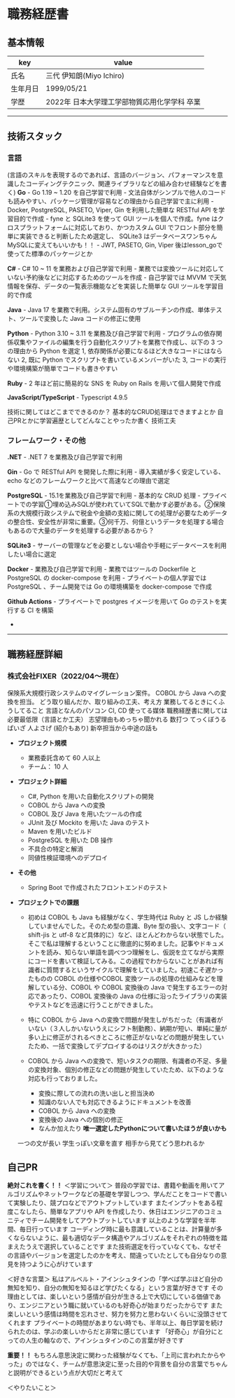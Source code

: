 # 職務経歴書

## 基本情報

|key|value|
|---|---|
|氏名|三代 伊知朗(Miyo Ichiro)|
|生年月日|1999/05/21|
|学歴|2022年 日本大学理工学部物質応用化学学科 卒業|


---

## 技術スタック

### 言語
(言語のスキルを表現するのであれば、言語のバージョン、パフォーマンスを意識したコーディングテクニック、関連ライブラリなどの組み合わせ経験などを書く)
**Go**
    - Go 1.19 ~ 1.20 を自己学習で利用
    - 文法自体がシンプルで他人のコードも読みやすい、パッケージ管理が容易などの理由から自己学習で主に利用
    - Docker, PostgreSQL, PASETO, Viper, Gin を利用した簡単な RESTful API を学習目的で作成
    - fyne と SQLite3 を使って GUI ツールを個人で作成。fyne はクロスプラットフォームに対応しており、かつカスタム GUI でフロント部分を簡単に実装できると判断したため選定し、 SQLite3 はデータベースワンちゃんMySQLに変えてもいいかも！！
    - JWT, PASETO, Gin, Viper 後はlesson_goで使ってた標準のパッケージとか

**C#**
    - C# 10 ~ 11 を業務および自己学習で利用
    - 業務では変換ツールに対応していない予約後などに対応するためのツールを作成
    - 自己学習では MVVM で天気情報を保存、データの一覧表示機能などを実装した簡単な GUI ツールを学習目的で作成

**Java**
    - Java 17 を業務で利用。システム固有のサブルーチンの作成、単体テスト、ツールで変換した Java コードの修正に使用

**Python**
    - Python 3.10 ~ 3.11 を業務及び自己学習で利用
    - プログラムの依存関係収集やファイルの編集を行う自動化スクリプトを業務で作成し、以下の 3 つの理由から Python を選定
      1, 依存関係が必要になるほど大きなコードにはならない 2, 既に Python でスクリプトを書いているメンバーがいた 3, コードの実行や環境構築が簡単でコードも書きやすい 

**Ruby**
    - 2 年ほど前に簡易的な SNS を Ruby on Rails を用いて個人開発で作成


**JavaScript/TypeScript**
    - Typescript 4.9.5

<!-- <p>
    <img alt="Go" src="https://img.shields.io/badge/-Go-76E1FE.svg?logo=go&style=flat-square" />
    <img alt="TypeScript" src="https://img.shields.io/badge/-Typescript-00008B.svg?logo=typescript&style=flat-square" />
    <img alt="Python" src="https://img.shields.io/badge/-Python-1E90FF.svg?logo=python&style=flat-square" />
    <img alt="Ruby" src="https://img.shields.io/badge/-Ruby-CC342D.svg?logo=ruby&style=flat-square" />
    <img alt="Java" src="https://img.shields.io/badge/-Java-007396.svg?logo=java&style=pflat-square" />
    <img alt="C#" src="https://img.shields.io/badge/-C%EF%BC%83-BA55D3.svg?logo=&style=flat-square" />
</p> -->

技術に関してはどこまでできるのか？
基本的なCRUD処理はできますよとか
自己PRとかに学習遍歴としてどんなことやったか書く
技術工夫



### フレームワーク・その他
**.NET**
    - .NET 7 を業務及び自己学習で利用

**Gin**
    - Go で RESTful API を開発した際に利用
    - 導入実績が多く安定している、 echo などのフレームワークと比べて高速などの理由で選定

**PostgreSQL**
    - 15.1を業務及び自己学習で利用
    - 基本的な CRUD 処理
    - プライベートでの学習①埋め込みSQLが使われていてSQLで動かす必要がある。②保険系の大規模行政システムで税金や金額の支給に関しての処理が必要なためデータの整合性、安全性が非常に重要。③何千万、何億というデータを処理する場合もあるので大量のデータを処理する必要があるから？

**SQLite3**
    - サーバーの管理などを必要としない場合や手軽にデータベースを利用したい場合に選定

**Docker**
    - 業務及び自己学習で利用
    - 業務ではツールの Dockerfile と PostgreSQL の docker-compose を利用
    - プライベートの個人学習では PostgreSQL 、チーム開発では Go の環境構築を docker-compose で作成

**Github Actions**
    - プライベートで postgres イメージを用いて Go のテストを実行する CI を構築

<!-- <p>
    <img alt="rails" src="https://img.shields.io/badge/-Rails-CC0000.svg?logo=rails&style=pflat-square" />
    <img alt=".NET" src="https://img.shields.io/badge/-.NET-BA55D3.svg?logo=&style=flat-square" />
    <img alt="Docker" src="https://img.shields.io/badge/-Docker-1488C6.svg?logo=docker&style=pflat-square" />
    <img alt="Postgresql" src="https://img.shields.io/badge/-Postgresql-336791.svg?logo=postgresql&style=pflat-square" />
</p> -->
- 

---

## 職務経歴詳細

### 株式会社FIXER（2022/04〜現在）
保険系大規模行政システムのマイグレーション案件。
COBOL から Java への変換を担当。
どう取り組んだか、取り組みの工夫、考え方
業務してるときにくふうしてること
言語となんのパソコン
CI, CD 
使ってる媒体
職務経歴書に関しては必要最低限（言語とか工夫）
志望理由もめっちゃ聞かれる
数打つ
てっくぼうる
ぱいざ 人よさげ (紹介もあり)
新卒担当から中途の話も

- **プロジェクト規模**
    - 業務委託含めて 60 人以上
    - チーム： 10 人
- **プロジェクト詳細**
    - C#, Python を用いた自動化スクリプトの開発
    - COBOL から Java への変換
    - COBOL 及び Java を用いたツールの作成
    - JUnit 及び Mockito を用いた Java のテスト
    - Maven を用いたビルド
    - PostgreSQL を用いた DB 操作
    - 不具合の特定と解消
    - 同値性検証環境へのデプロイ
- **その他** 
    - Spring Boot で作成されたフロントエンドのテスト
- **プロジェクトでの課題**
    - 初めは COBOL も Java も経験がなく、学生時代は Ruby と JS しか経験していませんでした。そのため型の意識、Byte 型の扱い、文字コード（ shift-jis と utf-8 など具体的に）など、ほとんどわからない状態でした。
    そこで私は理解するということに徹底的に努めました。記事やドキュメントを読み、知らない単語を調べつつ理解をし、仮説を立てながら実際にコードを書いて検証してみる。この過程でわからないことがあれば有識者に質問するというサイクルで理解をしていました。初速こそ遅かったものの COBOL の仕様やCOBOL 変換ツールの処理の仕組みなどを理解している分、COBOL や COBOL 変換後の Java で発生するエラーの対応であったり、COBOL 変換後の Java の仕様に沿ったライブラリの実装やテストなどを迅速に行うことができました。

    - 特に COBOL から Java への変換で問題が発生しがちだった（有識者がいない（３人しかいないうえにシフト制勤務）、納期が短い、単純に量が多い上に修正がされるべきところに修正がないなどの問題が発生していたため、一括で変換してデプロイするのはリスクが大きかった）


    - COBOL から Java への変換で、短いタスクの期限、有識者の不足、多量の変換対象、個別の修正などの問題が発生していたため、以下のような対応も行っておりました。
      - 変換に際しての流れの洗い出しと担当決め
      - 知識のない人でも対応できるようにドキュメントを改善
      - COBOL から Java への変換
      - 変換後の Java への個別の修正
      - なんか加えたり
    **唯一選定したPythonについて書いたほうが良いかも**




    一つの文が長い
    学生っぽい文章を直す
    相手から見てどう思われるか


 
<!-- ## 意欲・興味
- 成長していくことが自分にとってのモチベーションであり、知らなかった知識や考え方などを学ぶのが好きです
- 現在は開発職として技術力を磨きたいと考えており、将来的には自分の強みを活かして企画や設計、技術選定などの業務に挑戦したいです
- バックエンド開発が好きなので、バックエンドを中心にインフラやフロントなどの知識を身に着けたいと考えています -->

## 自己PR
<!-- ＜どのような価値を技術によって提供したいか＞
徹底的に互いが中長期的に利益や利便性を得られるような価値を提供したい。
例えばどういうデータを扱うのかによってDBだったり、アルゴリズムとか変わってくる。（速度であったり、データの安定性）
どれだけ堅牢なシステムを作成するかによって使う技術が変わってくる（シビアな金額の計算（保険、銀行）であれば COBOL みたいな浮動小数点の扱いが厳密な技術とか、クラウドでも堅牢な構築ができるAWSとか） -->

**絶対これを書く！！**
＜学習について＞
普段の学習では、書籍や動画を用いてアルゴリズムやネットワークなどの基礎を学習しつつ、学んだことをコードで書いて実験したり、競プロなどでアウトプットしています
またインプットをある程度こなしたら、簡単なアプリや API を作成したり、休日はエンジニアのコミュニティでチーム開発をしてアウトプットしています
以上のような学習を半年間、毎日行っています
コーディング時に最も意識していることは、計算量が多くならないように、最も適切なデータ構造やアルゴリズムをそれぞれの特徴を踏まえたうえで選択していることです
また技術選定を行っていなくても、なぜその言語やバージョンを選定したのかを考え、間違っていたとしても自分なりの意見を持つように心がけています


＜好きな言葉＞
私はアルベルト・アインシュタインの「学べば学ぶほど自分の無知を知り、自分の無知を知るほど学びたくなる」という言葉が好きです
その理由としては、楽しいという感情が自分が生きる上で大切にしている価値であり、エンジニアという職に就いているのも好奇心が始まりだったからです
また楽しいという感情は時間を忘れさせ、努力を努力と思わないくらいに没頭させてくれます
プライベートの時間があまりない時でも、半年以上、毎日学習を続けられたのは、学ぶの楽しいからだと非常に感じています
「好奇心」が自分にとっての人生の軸なので、アインシュタインのこの言葉が好きです

**重要！！**
もちろん意思決定に関わった経験がなくても、「上司に言われたからやった」のではなく、チームが意思決定に至った目的や背景を自分の言葉でちゃんと説明ができるという点が大切だと考えて


＜やりたいこと＞


